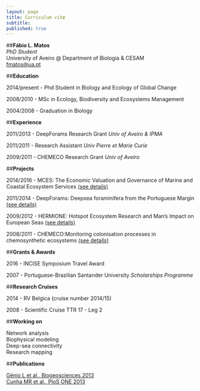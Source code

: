 ```yaml
---
layout: page
title: Curriculum vitæ
subtitle: 
published: true
---
```

##**Fábio L. Matos**  
_PhD Student_  
University of Aveiro @ Department of Biologia & CESAM  
fmatos@ua.pt

##**Education**
 
2014/present - Phd Student in Biology and Ecology of Global Change
 
2008/2010 - MSc in Ecology, Biodiversity and Ecosystems Management
 
2004/2008 - Graduation in Biology 

##**Experience**
 
2011/2013 - DeepForams Research Grant _Univ of Aveiro & IPMA_  

2011/2011 - Research Assistant _Univ Pierre et Marie Curie_  

2009/2011 - CHEMECO Research Grant _Univ of Aveiro_  
 
##**Projects**
 
2014/2016 - MCES: The Economic Valuation and Governance of Marine and Coastal Ecosystem Services [(see details)](http://www.cesam.ua.pt/index.php?menu=200&language=eng&tabela=projectosdetail&projectid=646) 

2011/2014 - DeepForams: Deepsea foraminifera from the Portuguese Margin [(see details)](http://www.cesam.ua.pt/index.php?menu=200&language=eng&tabela=projectosdetail&projectid=245)

2009/2012 - HERMIONE: Hotspot Ecosystem Research and Man’s Impact on European Seas [(see details)](http://www.cesam.ua.pt/index.php?menu=200&language=eng&tabela=projectosdetail&projectid=286)

2008/2011 - CHEMECO:Monitoring colonisation processes in chemosynthetic ecosystems [(see details)](http://www.cesam.ua.pt/index.php?menu=200&language=eng&tabela=projectosdetail&projectid=289)
 
##**Grants & Awards**
 
2016 - INCISE Symposium Travel Award  

2007 - Portuguese-Brazilian Santander University _Scholarships Programme_  

##**Research Cruises**  
 
2014 - RV Belgica (cruise number 2014/15)  

2008 - Scientific Cruise TTR 17 - Leg 2

##**Working on**  

Network analysis  
Biophysical modeling  
Deep-sea connectivity  
Research mapping  

##**Publications**  
 
[Génio L et al., Biogeosciences 2013](http://dx.doi.org/10.5194/bg-10-5159-2013)  
[Cunha MR et al., PloS ONE 2013](http://dx.doi.org/10.1371/journal.pone.0076688)  

